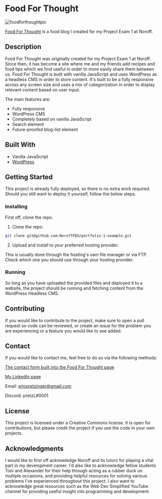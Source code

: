 # Food For Thought

![foodforthoughtpic](https://user-images.githubusercontent.com/30121693/170965919-3ca59fae-08e5-4449-b2bd-94d8cfb5b5db.png)

[Food For Thought](https://pretzl-fft.netlify.app/index.html) is a food blog I created for my Project Exam 1 at Noroff.

## Description

Food For Thought was originally created for my Project Exam 1 at Noroff. Since then, it has become a site where me and my friends add recipes and food tips which we find useful in order to more easily share them between us. Food For Thought is built with vanilla JavaScript and uses WordPress as a headless CMS in order to store content. It's built to be a fully responsive across any screen size and uses a mix of categorization in order to display relevant content based on user input.

The main features are:

- Fully responsive
- WordPress CMS
- Completely based on vanilla JavaScript
- Search element
- Future-proofed blog-list element

## Built With

- Vanilla JavaScript
- [WordPress](https://wordpress.com/)

## Getting Started

This project is already fully deployed, so there is no extra work required. Should you still want to deploy it yourself, follow the below steps.

### Installing

First off, clone the repo.

1. Clone the repo:

```bash
git clone git@github.com:NoroffFEU/portfolio-1-example.git
```

2. Upload and install to your preferred hosting provider.

This is usually done through the hosting's own file manager or via FTP. Check which one you should use through your hosting provider.

### Running

So long as you have uploaded the provided files and deployed it to a website, the project should be running and fetching content from the WordPress Headless CMS.

## Contributing

If you would like to contribute to the project, make sure to open a pull request so code can be reviewed, or create an issue for the problem you are experiencing or a feature you would like to see added.

## Contact

If you would like to contact me, feel free to do so via the following methods:

[The contact form built into the Food For Thought page](https://pretzl-fft.netlify.app/contact.html)

[My LinkedIn page](https://www.linkedin.com/in/eric-pretzinger-0753551a4/)

Email: ericpretzinger@gmail.com

Discord: pretzL#0001

## License

This project is licensed under a Creative Commons license. It is open for contributions, but please credit the project if you use the code in your own projects.

## Acknowledgments

I would like to first off acknowledge Noroff and its tutors for playing a vital part in my development career. I'd also like to acknowledge fellow students Toni and Alexander for their help through acting as a rubber duck on multiple occasions, and providing helpful resources for solving various problems I've experienced throughout this project. I also want to acknowledge great resources such as the Web Dev Simplified YouTube channel for providing useful insight into programming and development.
